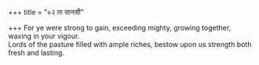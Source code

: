 +++
title = "०२ ता सानसी"

+++
For ye were strong to gain, exceeding mighty, growing together, waxing in your vigour.  
     Lords of the pasture filled with ample riches, bestow upon us strength both fresh and lasting.